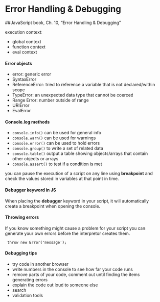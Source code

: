 # Error Handling & Debugging

##JavaScript book, Ch. 10, “Error Handling & Debugging”

execution context:
- global context
- function context
- eval context

#### Error objects
- error: generic error
- SyntaxError
- ReferenceError: tried to reference a variable that is not declared/within scope
- TypeError: an unexpected data type that cannot be coerced
- Range Error: number outside of range
- URIError
- EvalError

#### Console.log methods
- `console.info()` can be used for general info
- `console.warn()` can be used for warnings
- `console.error()` can be used to hold errors
- `console.group()` to write a set of related data
- `console.table()` output a table showing objects/arrays that contain other objects or arrays
- `console.assert()` to test if a condition is met

you can pause the execution of a script on any line using **breakpoint** and check the values stored in variables at that point in time.

#### Debugger keyword in JS
When placing the **debugger** keyword in your script, it will automatically create a breakpoint when opening the console. 

#### Throwing errors

If you know something might cause a problem for your script you can generate your own errors before the interpretor creates them.

` throw new Error('message');`

#### Debugging tips
- try code in another browser
- write numbers in the console to see how far your code runs
- remove parts of your code, comment out until finding the items generating errors
- explain the code out loud to someone else
- search
- validation tools



